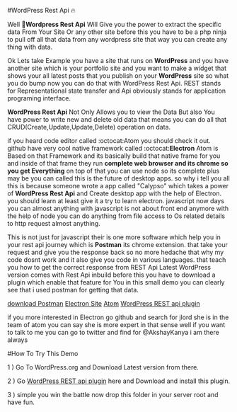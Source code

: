#WordPress Rest Api :fire:

Well :hatched_chick:**Wordpress Rest Api** Will Give you the power to extract the specific data From Your Site Or any other site before this you have to 
be a php ninja to pull off all that data from any wordpress site that way you can create any thing with data.

Ok Lets take Example you have a site that runs on **WordPress** and you have another site which is your portfolio site and you want to
make a widget that shows your all latest posts that you publish on your **WordPress** site so what you do bump now you can do that
with WordPress Rest Api. REST stands for Representational state transfer and Api obviously stands for application programing interface.

**WordPress Rest Api** Not Only Allows you to view the Data But also You have power to write new and delete old data that means you can
do all that CRUD(Create,Update,Update,Delete) operation on data. 

if you heard code editor called :octocat:Atom you should check it out. github have very cool native framework called :octocat:**Electron** Atom is Based on that Framework and its basically build that native frame for you and inside
of that frame they run **complete web browser and its chrome so you get Everything** on top of that you can use node so its complete plus
may be you can called this is the future of desktop apps. so why i tell you all this is because someone wrote a app called "Calypso" which
takes a power of **WordPress Rest Api** and Create  desktop app with the help of Electron. you should learn at least give it a try to learn electron.
javascript now days you can almost anything with javascript is not about front end anymore with the help of node you can do anything from file
access to Os related details to http request almost anything.

This is not just for javascript their is one more software which help you in your rest api journey which is **Postman** its chrome extension.
that take your request and give you the response back so no more hedache that why my code dosnt work and it also give you code in various
languages. that teach you how to get the correct response from REST Api Latest WordPress version comes with Rest Api inbuild before this you
have to download a plugin which enable that feature for You in this small demo you can clearly see that i used postman for getting that
data. 

[download Postman](https://chrome.google.com/webstore/detail/postman/fhbjgbiflinjbdggehcddcbncdddomop?hl=en-GB)
[Electron Site](http://electron.atom.io/)
[Atom](https://atom.io/)
[WordPress REST api plugin](https://wordpress.org/plugins/json-rest-api/)

if you more interested in Electron go github and search for jlord she is in the team of atom you can say she is more expert in that sense
well if you want to talk to me you can go to twitter and find for @AkshayKanya i am there always

#How To Try This Demo

1 ) Go To WordPress.org and Download Latest version from there.

2 ) Go [WordPress REST api plugin](https://wordpress.org/plugins/json-rest-api/) here and Download and install this plugin.

3 ) simple you win the battle now drop this folder in your server root and have fun.
